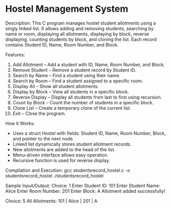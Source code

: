 
# Hostel Management System

Description:
This C program manages hostel student allotments using a singly linked list. It allows adding and removing students, searching by name or room, displaying all allotments, displaying by block, reverse displaying, counting students by block, and cloning the list. Each record contains Student ID, Name, Room Number, and Block.

Features:
1. Add Allotment – Add a student with ID, Name, Room Number, and Block.
2. Remove Student – Remove a student record by Student ID.
3. Search by Name – Find a student using their name.
4. Search by Room – Find a student assigned to a specific room.
5. Display All – Show all student allotments.
6. Display by Block – View all students in a specific block.
7. Reverse Display – Display all students from last to first using recursion.
8. Count by Block – Count the number of students in a specific block.
9. Clone List – Create a temporary clone of the current list.
10. Exit – Close the program.

How it Works:
- Uses a struct Hostel with fields: Student ID, Name, Room Number, Block, and pointer to the next node.
- Linked list dynamically stores student allotment records.
- New allotments are added to the head of the list.
- Menu-driven interface allows easy operation.
- Recursive function is used for reverse display.

Compilation and Execution:
gcc studentsrecord_hostel.c -o studentsrecord_hostel
./studentsrecord_hostel

Sample Input/Output:
Choice: 1
Enter Student ID: 101
Enter Student Name: Alice
Enter Room Number: 201
Enter Block: A
Allotment added successfully!

Choice: 5
All Allotments:
101 | Alice | 201 | A
